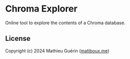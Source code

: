 # Chroma Explorer

Online tool to explore the contents of a Chroma database.


## License

Copyright (c) 2024 Mathieu Guérin ([matiboux.me](https://matiboux.me))
